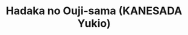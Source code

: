 --- 
title: "Hadaka no Ouji-sama (KANESADA Yukio)"
publishdate: "2019-9-28T16:48:46+02:00"
src: "https://365manga.net/manga/hadaka-no-ouji-sama-kanesada-yukio"
image: "https://data.365manga.net/images/thumbnails/1661-hadaka-no-ouji-sama-kanesada-yukio.jpg"
description: "Chiemi is a young romantic girl. She dreams about her final love and imagines how the confession will be. One day, a boy named Kenzo-kun, who has a reputation as an ill-mannered and violent person, claims her to himself. What will happen between these two people and with the lecherous male students who are chasing after Chiemi?"
---